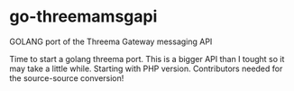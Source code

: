 # go-threemamsgapi
GOLANG port of the Threema Gateway messaging API

Time to start a golang threema port. This is a bigger API than I tought so it may take a little while. Starting with PHP version. Contributors needed for the source-source conversion!
